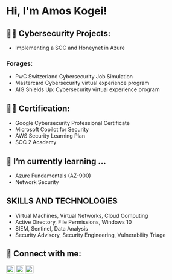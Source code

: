 <h1>Hi, I'm Amos Kogei!</h1> 

<h2>👨‍💻 Cybersecurity Projects:</h2>
<ul>
    <li>Implementing a SOC and Honeynet in Azure</li>
</ul>

<h3>Forages:</h3>
<ul>
    <li>PwC Switzerland Cybersecurity Job Simulation</li>
    <li>Mastercard Cybersecurity virtual experience program</li>
    <li>AIG Shields Up: Cybersecurity virtual experience program</li>
</ul>

<h2>👨‍💻 Certification:</h2>
<ul>
    <li>Google Cybersecurity Professional Certificate</li>
    <li>Microsoft Copilot for Security</li>
    <li>AWS Security Learning Plan</li>
    <li>SOC 2 Academy</li>
</ul>

<h2>🌱 I’m currently learning ...</h2>
<ul>
    <li>Azure Fundamentals (AZ-900)</li>
    <li>Network Security</li>
</ul>

<h2>SKILLS AND TECHNOLOGIES</h2>
<ul>
    <li>Virtual Machines, Virtual Networks, Cloud Computing</li>
    <li>Active Directory, File Permissions, Windows 10</li>
    <li>SIEM, Sentinel, Data Analysis</li>
    <li>Security Advisory, Security Engineering, Vulnerability Triage</li>
</ul>

 


<h2> 🤳 Connect with me:</h2>

[<img align="left" alt="JoshMadakor | Twitter" width="22px" src="https://cdn.jsdelivr.net/npm/simple-icons@v3/icons/twitter.svg" />][twitter]
[<img align="left" alt="JoshMadakor | LinkedIn" width="22px" src="https://cdn.jsdelivr.net/npm/simple-icons@v3/icons/linkedin.svg" />][linkedin]
[<img align="left" alt="JoshMadakor | Instagram" width="22px" src="https://cdn.jsdelivr.net/npm/simple-icons@v3/icons/instagram.svg" />][instagram]

[twitter]: https://twitter.com/kirwa28
[instagram]: https://www.instagram.com/kogei.10/
[linkedin]: https://www.linkedin.com/in/kogei/

<!--
**joshmadakor1/joshmadakor1** is a ✨ _special_ ✨ repository because its `README.md` (this file) appears on your GitHub profile.

Here are some ideas to get you started:

- 🔭 I’m currently working on ...
- 🌱 I’m currently learning ...
- 👯 I’m looking to collaborate on ...
- 🤔 I’m looking for help with ...
- 💬 Ask me about ...
- 📫 How to reach me: ...
- 😄 Pronouns: ...
- ⚡ Fun fact: ...
-->
